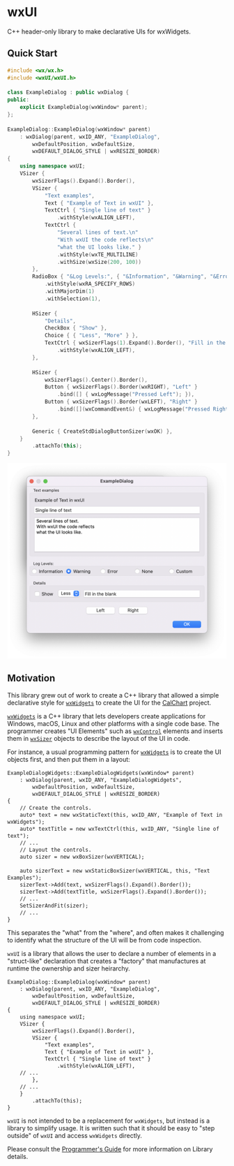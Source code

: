 # wxUI
C++ header-only library to make declarative UIs for wxWidgets.

## Quick Start

```cpp
#include <wx/wx.h>
#include <wxUI/wxUI.h>

class ExampleDialog : public wxDialog {
public:
    explicit ExampleDialog(wxWindow* parent);
};

ExampleDialog::ExampleDialog(wxWindow* parent)
    : wxDialog(parent, wxID_ANY, "ExampleDialog",
        wxDefaultPosition, wxDefaultSize,
        wxDEFAULT_DIALOG_STYLE | wxRESIZE_BORDER)
{
    using namespace wxUI;
    VSizer {
        wxSizerFlags().Expand().Border(),
        VSizer {
            "Text examples",
            Text { "Example of Text in wxUI" },
            TextCtrl { "Single line of text" }
                .withStyle(wxALIGN_LEFT),
            TextCtrl {
                "Several lines of text.\n"
                "With wxUI the code reflects\n"
                "what the UI looks like." }
                .withStyle(wxTE_MULTILINE)
                .withSize(wxSize(200, 100))
        },
        RadioBox { "&Log Levels:", { "&Information", "&Warning", "&Error", "&None", "&Custom" } }
            .withStyle(wxRA_SPECIFY_ROWS)
            .withMajorDim(1)
            .withSelection(1),

        HSizer {
            "Details",
            CheckBox { "Show" },
            Choice { { "Less", "More" } },
            TextCtrl { wxSizerFlags(1).Expand().Border(), "Fill in the blank" }
                .withStyle(wxALIGN_LEFT),
        },

        HSizer {
            wxSizerFlags().Center().Border(),
            Button { wxSizerFlags().Border(wxRIGHT), "Left" }
                .bind([] { wxLogMessage("Pressed Left"); }),
            Button { wxSizerFlags().Border(wxLEFT), "Right" }
                .bind([](wxCommandEvent&) { wxLogMessage("Pressed Right"); }),
        },

        Generic { CreateStdDialogButtonSizer(wxOK) },
    }
        .attachTo(this);
}
```
<img src="docs/images/ExampleDialog.png"/>



## Motivation
This library grew out of work to create a C++ library that allowed a simple declarative style for [`wxWidgets`](https://www.wxwidgets.org) to create the UI for the [CalChart](https://github.com/calband/calchart) project.  

[`wxWidgets`](https://www.wxwidgets.org) is a C++ library that lets developers create applications for Windows, macOS, Linux and other platforms with a single code base.  The programmer creates "UI Elements" such as [`wxControl`](https://docs.wxwidgets.org/3.2/classwx_control.html) elements and inserts them in [`wxSizer`](https://docs.wxwidgets.org/3.2/classwx_sizer.html) objects to describe the layout of the UI in code.

For instance, a usual programming pattern for [`wxWidgets`](https://www.wxwidgets.org) is to create the UI objects first, and then put them in a layout: 

```
ExampleDialogWidgets::ExampleDialogWidgets(wxWindow* parent)
    : wxDialog(parent, wxID_ANY, "ExampleDialogWidgets",
        wxDefaultPosition, wxDefaultSize,
        wxDEFAULT_DIALOG_STYLE | wxRESIZE_BORDER)
{
    // Create the controls.
    auto* text = new wxStaticText(this, wxID_ANY, "Example of Text in wxWidgets");
    auto* textTitle = new wxTextCtrl(this, wxID_ANY, "Single line of text");
    // ...
    // Layout the controls.
    auto sizer = new wxBoxSizer(wxVERTICAL);

    auto sizerText = new wxStaticBoxSizer(wxVERTICAL, this, "Text Examples");
    sizerText->Add(text, wxSizerFlags().Expand().Border());
    sizerText->Add(textTitle, wxSizerFlags().Expand().Border());
    // ...
    SetSizerAndFit(sizer);
    // ...
}
```

This separates the "what" from the "where", and often makes it challenging to identify what the structure of the UI will be from code inspection.

`wxUI` is a library that allows the user to declare a number of elements in a "struct-like" declaration that creates a "factory" that manufactures at runtime the ownership and sizer heirarchy.


```
ExampleDialog::ExampleDialog(wxWindow* parent)
    : wxDialog(parent, wxID_ANY, "ExampleDialog",
        wxDefaultPosition, wxDefaultSize,
        wxDEFAULT_DIALOG_STYLE | wxRESIZE_BORDER)
{
    using namespace wxUI;
    VSizer {
        wxSizerFlags().Expand().Border(),
        VSizer {
            "Text examples",
            Text { "Example of Text in wxUI" },
            TextCtrl { "Single line of text" }
                .withStyle(wxALIGN_LEFT),
    // ...
        },
    // ...
    }
        .attachTo(this);
}
```

`wxUI` is not intended to be a replacement for `wxWidgets`, but instead is a library to simplify usage.  It is written such that it should be easy to "step outside" of `wxUI` and access `wxWidgets` directly.

Please consult the [Programmer's Guide](docs/ProgrammersGuide.md) for more information on Library details.
